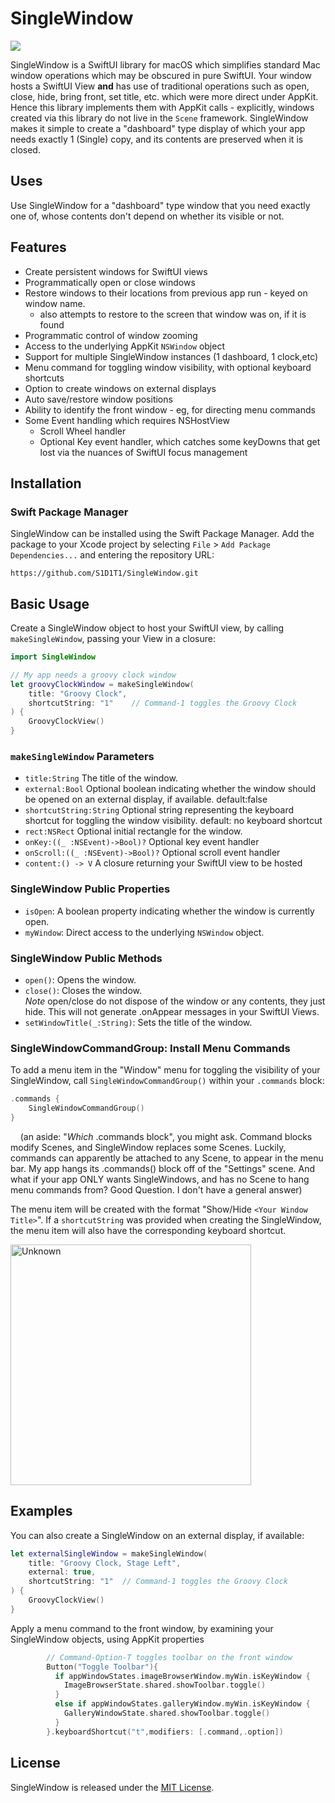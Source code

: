 # SingleWindow
<img src="https://img.shields.io/badge/Platforms-macOS-blue">



SingleWindow is a SwiftUI library for macOS which simplifies standard Mac window operations which may be obscured in pure SwiftUI. Your window hosts a SwiftUI View **and** has use of traditional operations such as open, close, hide, bring front, set title, etc. which were more direct under AppKit. Hence this library implements them with AppKit calls - explicitly, windows created via this library do not live in the `Scene` framework. SingleWindow makes it simple to create a "dashboard" type display of which your app needs exactly 1 (Single) copy, and its contents are preserved when it is closed.

## Uses

Use SingleWindow for a "dashboard" type window that you need exactly one of, whose contents don't depend on whether its visible or not.

## Features

- Create persistent windows for SwiftUI views
- Programmatically open or close windows
- Restore windows to their locations from previous app run - keyed on window name.
    - also attempts to restore to the screen that window was on, if it is found
- Programmatic control of window zooming
- Access to the underlying AppKit `NSWindow` object
- Support for multiple SingleWindow instances (1 dashboard, 1 clock,etc)
- Menu command for toggling window visibility, with optional keyboard shortcuts
- Option to create windows on external displays
- Auto save/restore window positions
- Ability to identify the front window - eg, for directing menu commands
- Some Event handling which requires NSHostView
    - Scroll Wheel handler 
    - Optional Key event handler, which catches some keyDowns that get lost via the nuances of SwiftUI focus management

## Installation

### Swift Package Manager

SingleWindow can be installed using the Swift Package Manager. Add the package to your Xcode project by selecting `File` > `Add Package Dependencies...` and entering the repository URL:

```
https://github.com/S1D1T1/SingleWindow.git
```

## Basic Usage

Create a SingleWindow object to host your SwiftUI view, by calling `makeSingleWindow`, passing your View in a closure: 

```swift
import SingleWindow

// My app needs a groovy clock window
let groovyClockWindow = makeSingleWindow(
    title: "Groovy Clock",
    shortcutString: "1"    // Command-1 toggles the Groovy Clock
) {
    GroovyClockView()
}
```

### `makeSingleWindow` Parameters

- `title:String` The title of the window.
- `external:Bool` Optional boolean indicating whether the window should be opened on an external display, if available. default:false
- `shortcutString:String` Optional string representing the keyboard shortcut for toggling the window visibility. default: no keyboard shortcut
- `rect:NSRect` Optional initial rectangle for the window.
- `onKey:((_ :NSEvent)->Bool)?` Optional key event handler
- `onScroll:((_ :NSEvent)->Bool)?` Optional scroll event handler
- `content:() -> V` A closure returning your SwiftUI view to be hosted

### SingleWindow Public Properties

- `isOpen`: A boolean property indicating whether the window is currently open.
- `myWindow`: Direct access to the underlying `NSWindow` object.

### SingleWindow Public Methods

- `open()`: Opens the window.
- `close()`: Closes the window.  
  *Note* open/close do not dispose of the window or any contents, they just hide. This will not generate .onAppear messages in your SwiftUI Views.
- `setWindowTitle(_:String)`: Sets the title of the window.

### SingleWindowCommandGroup: Install Menu Commands

To add a menu item in the "Window" menu for toggling the visibility of your SingleWindow, call `SingleWindowCommandGroup()` within your `.commands` block:

```swift
.commands {
    SingleWindowCommandGroup()
}
```

    (an aside: "*Which* .commands block", you might ask. Command blocks modify Scenes, and SingleWindow replaces some Scenes. Luckily, commands can apparently be attached to any Scene, to appear in the menu bar. My app hangs its .commands() block off of the "Settings" scene. And what if your app ONLY wants SingleWindows, and has no Scene to hang menu commands from? Good Question. I don't have a general answer)

The menu item will be created with the format "Show/Hide `<Your Window Title>`". If a `shortcutString` was provided when creating the SingleWindow, the menu item will also have the corresponding keyboard shortcut.

<img width="385" alt="Unknown" src="https://github.com/S1D1T1/SingleWindow/assets/156350598/645fee01-17dc-45e4-981a-0bd67dcd60bd">


## Examples

You can also create a SingleWindow on an external display, if available:

```swift
let externalSingleWindow = makeSingleWindow(
    title: "Groovy Clock, Stage Left",
    external: true,
    shortcutString: "1"  // Command-1 toggles the Groovy Clock
) {
    GroovyClockView()
}
```
Apply a menu command to the front window, by examining your SingleWindow objects, using AppKit properties
```swift
        // Command-Option-T toggles toolbar on the front window
        Button("Toggle Toolbar"){
          if appWindowStates.imageBrowserWindow.myWin.isKeyWindow {
            ImageBrowserState.shared.showToolbar.toggle()
          }
          else if appWindowStates.galleryWindow.myWin.isKeyWindow {
            GalleryWindowState.shared.showToolbar.toggle()
          }
        }.keyboardShortcut("t",modifiers: [.command,.option])
```

## License

SingleWindow is released under the [MIT License](LICENSE).
